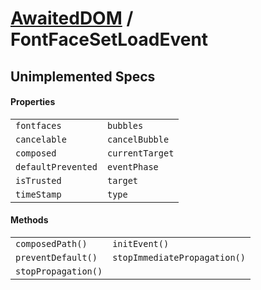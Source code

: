 # [AwaitedDOM](/docs/basic-interfaces/awaited-dom) <span>/</span> FontFaceSetLoadEvent

<div class='overview'></div>

## Unimplemented Specs

#### Properties

 |   |   | 
 | --- | --- | 
 | `fontfaces` | `bubbles`
`cancelable` | `cancelBubble`
`composed` | `currentTarget`
`defaultPrevented` | `eventPhase`
`isTrusted` | `target`
`timeStamp` | `type` | 

#### Methods

 |   |   | 
 | --- | --- | 
 | `composedPath()` | `initEvent()`
`preventDefault()` | `stopImmediatePropagation()`
`stopPropagation()` |  | 
